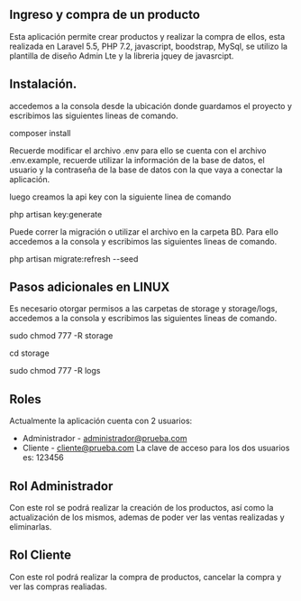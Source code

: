 
## Ingreso y compra de un producto

Esta aplicación permite crear productos y realizar la compra de ellos, esta realizada en Laravel 5.5, PHP 7.2, javascript, boodstrap, MySql, se utilizo la plantilla de diseño Admin Lte y la libreria jquey de javasrcipt.

## Instalación.

accedemos a la consola desde la ubicación donde guardamos el proyecto y escribimos las siguientes lineas de comando.

composer install

Recuerde modificar el archivo .env para ello se cuenta con el archivo .env.example, recuerde utilizar la información de la base de datos, el usuario y la contraseña de la base de datos con la que vaya a conectar la aplicación.  

luego creamos la api key con la siguiente linea de comando 

php artisan key:generate

Puede correr la migración o utilizar el archivo en la carpeta BD. Para ello accedemos a la consola y escribimos las siguientes lineas de comando.

php artisan migrate:refresh --seed

## Pasos adicionales en LINUX

Es necesario otorgar permisos a las carpetas de storage y storage/logs, accedemos a la consola y escribimos las siguientes lineas de comando.

sudo chmod 777 -R storage

cd storage

sudo chmod 777 -R logs

## Roles

Actualmente la aplicación cuenta con 2 usuarios:

- Administrador - administrador@prueba.com
- Cliente - cliente@prueba.com
La clave de acceso para los dos usuarios es: 123456

## Rol Administrador

Con este rol se podrá realizar la creación de los productos, así como la actualización de los mismos, ademas de poder ver las ventas realizadas y eliminarlas.

## Rol Cliente

Con este rol podrá realizar la compra de productos, cancelar la compra y ver las compras realiadas.


